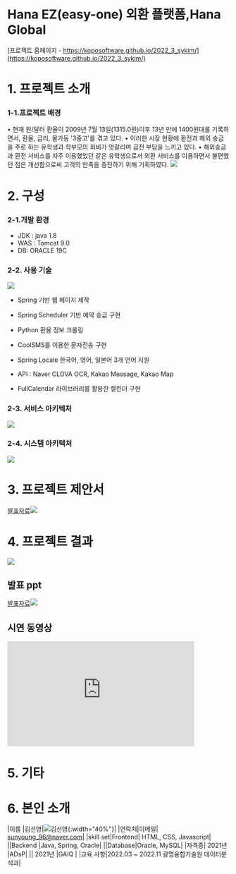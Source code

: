 # Hana EZ(easy-one) 외환 플랫폼,Hana Global
[프로젝트 홈페이지 - https://koposoftware.github.io/2022_3_sykim/](https://koposoftware.github.io/2022_3_sykim/)
# 1. 프로젝트 소개
### 1-1.프로젝트 배경
• 현재 원/달러 환율이 2009년 7월 13일(1315.0원)이후 13년 만에  1400원대를 기록하면서, 환율, 금리, 물가등 '3중고'를 겪고 있다.
• 이러한 시장 현황에 환전과 해외 송금을 주로 하는 유학생과 학부모의 희비가 엇갈리며 금전 부담을 느끼고 있다.
• 해외송금과 환전 서비스를 자주 이용했었던 같은 유학생으로서 외환 서비스를 이용하면서 불편했던 점은 개선함으로써 고객의 만족을 증진하기 위해 기획하였다.
<img src="시장현황.png"/>
# 2. 구성
### 2-1.개발 환경
* JDK : java 1.8
* WAS : Tomcat 9.0
* DB: ORACLE 19C

### 2-2. 사용 기술
<img src="사용기술.png"/>

* Spring 기반 웹 페이지 제작 <br>

* Spring Scheduler 기반 예약 송금 구현<br>

* Python 환율 정보 크롤링<br>

* CoolSMS를 이용한 문자전송 구현<br>

* Spring Locale 한국어, 영어, 일본어 3개 언어 지원<br>

* API : Naver CLOVA OCR, Kakao Message, Kakao Map<br>

* FullCalendar 라이브러리를 활용한 캘린더 구현<br>


### 2-3. 서비스 아키텍처

<img src="서비스아키텍처.png"/>

### 2-4. 시스템 아키텍처

<img src="시스템아키텍처.png"/>

# 3. 프로젝트 제안서

[발표자료<img src="ppt.jpg"/>](/project.pptx)<br>


# 4. 프로젝트 결과

<img src="erd.JPG"/><br>
   
## 발표 ppt

[발표자료<img src="ppt.jpg"/>](/project.pptx)<br>

## 시연 동영상 

<iframe width="424" height="238" src="https://www.youtube.com/embed/reOGfxYJre0" title="YouTube video player" frameborder="0" allow="accelerometer; autoplay; clipboard-write; encrypted-media; gyroscope; picture-in-picture" allowfullscreen></iframe>

# 5. 기타

# 6. 본인 소개

|이름 |김선영|![김선영](/김선영이력서사진.jpg){:width="40%"}|
|연락처|이메일| sunyoung_96@naver.com|
|skill set|Frontend| HTML, CSS, Javascript|
||Backend |Java, Spring, Oracle|
||Database|Oracle, MySQL|
|자격증| 2021년 |ADsP|
|| 2021년 |GAIQ |
|교육 사항|2022.03 ~ 2022.11 광명융합기술원 데이터분석과|

